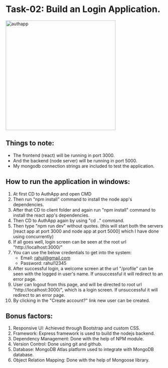 # Task-02: Build an Login Application.
<img src="https://i.ibb.co/5xMkF2F/dsi-authapp.png" alt="authapp" width="350"/>

## Things to note:
* The frontend (react) will be running in port 3000.
* And the backend (node server) will be running in port 5000.
* My mongodb connection strings are included to test the application.

## How to run the application in windows:
1. At first CD to AuthApp and open CMD
2. Then run "npm install" command to install the node app's dependencies.
3. After that CD to client folder and again run "npm install" command to install the react app's dependencies.
4. Then CD to AuthApp again by using "cd .." command.
5. Then type "npm run dev" without quotes. (this will start both the servers [react app at port 3000 and node app at port 5000] which I have done using concurrently)
6. If all goes well, login screen can be seen at the root url "http://localhost:3000/"
7. You can use the below credentials to get into the system:
    * Email: rahul@gmail.com
    * Password: rahul12345
8. After successful login, a welcome screen at the url "/profile" can be seen with the logged in user's name. If unsuccessful it will redirect to an error page.
9. User can logout from this page, and will be directed to root url "http://localhost:3000/", which is a login screen. If unsuccessful it will redirect to an error page.
10. By clicking in the "Create account?" link new user can be created.

## Bonus factors:
1. Responsive UI: Achieved through Bootstrap and custom CSS.
2. Framework: Express framework is used to build the nodejs backend.
3. Dependency Management: Done with the help of NPM module.
4. Version Control: Done using git and github.
5. Database: MongoDB Atlas platform used to integrate with MongoDB database.
6. Object Relation Mapping: Done with the help of Mongoose library.

